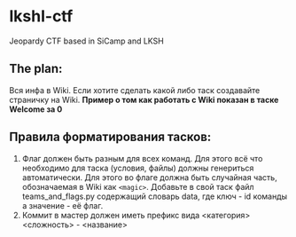 # lkshl-ctf
Jeopardy CTF based in SiCamp and LKSH

## The plan:
Вся инфа в Wiki. Если хотите сделать какой либо таск создавайте страничку на Wiki. **Пример о том как работать с Wiki показан в таске Welcome за 0**

## Правила форматирования тасков:
1. Флаг должен быть разным для всех команд. Для этого всё что необходимо для таска (условия, файлы) должны генериться автоматически. Для этого во флаге должна быть случайная часть, обозначаемая в Wiki как `<magic>`. Добавьте в свой таск файл teams_and_flags.py содержащий словарь data, где ключ - id команды а значение - её флаг.
2. Коммит в мастер должен иметь префикс вида <категория> <сложность> - <название>
